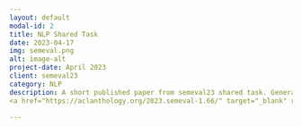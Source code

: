 ```yaml
---
layout: default
modal-id: 2
title: NLP Shared Task
date: 2023-04-17
img: semeval.png
alt: image-alt
project-date: April 2023
client: semeval23
category: NLP
description: A short published paper from semeval23 shared task. Generating clickbait spoilers using LLM's with my university professor.
<a href="https://aclanthology.org/2023.semeval-1.66/" target="_blank" rel="noopener noreferrer">Available online.</a>

---
```

